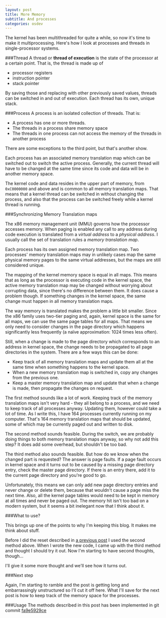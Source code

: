 ```yaml
---
layout: post
title: More Memory
subtitle: And processes
categories: osdev
---
```


The kernel has been multithreaded for quite a while, so now it's time to
make it multiprocessing.  Here's how I look at processes and threads in
single-processor systems.

###Thread
A thread or __thread of execution__ is the state of the processor at a
certain point.  That is, the thread is made up of

- processor registers
- instruction pointer
- stack pointer

By saving those and replacing with other previously saved values,
threads can be switched in and out of execution.  Each thread has its
own, unique stack.

###Process
A process is an isolated collection of threads.  That is:

- A process has one or more threads.
- The threads in a process share memory space
- The threads in one process can not access the memory of the threads
in another process

There are some exceptions to the third point, but that's another show.

Each process has an associated memory translation map which can be
switched out to switch the active process. Generally, the current thread
will have to be changed at the same time since its code and data will be
in another memory space.

The kernel code and data resides in the upper part of memory, from
`0xC0000000` and above and is common to all memory translation maps.
That means that a kernel thread can be switched in without changing the
process, and also that the process can be switched freely while a kernel
thread is running.

###Synchronizing Memory Translation maps

The x86 memory management unit (MMU) governs how the processor accesses
memory. When paging is enabled any call to any address during code
execution is translated from a _virtual address_ to a _physical
address_. I usually call the set of translation rules a _memory
translation map_.

Each process has its own assigned memory translation map. Two processes'
memory translation maps may in unlikely cases map the same physical
memory pages to the same virtual addresses, but the maps are still
considered unique.

The mapping of the kernel memory space is equal in all maps. This means
that as long as the processor is executing code in the kernel space,
the active memory translation map may be changed without worrying about
corrupting data, since there's no difference between them. It does cause
a problem though. If something changes in the kernel space, the same
change must happen in all memory translation maps.

The way memory is translated makes the problem a little bit smaller.
Since the x86 family uses two-tier paging and, again, kernel space is
the same for all maps, we can use the same page tables for all maps.
That means we only need to consider changes in the page directory which
happens significantly less frequently (a naïve approximation: 1024 times
less often).

Still, when a change is made to the page directory which corresponds to
an address in kernel space, the change needs to be propagated to all
page directories in the system. There are a few ways this can be done:

- Keep track of all memory translation maps and update them all at the
same time when something happens to the kernel space.
- When a new memory translation map is switched in, copy any changes
from the previous one.
- Keep a master memory translation map and update that when a change is
made, then propagate the changes on request.

The first method sounds like a lot of work. Keeping track of the memory
translation maps isn't very hard - they all belong to a process, and we
need to keep track of all processes anyway. Updating them, however could
take a lot of time. As I write this, I have 164 processes currently
running on my computer. That's 164 memory translation maps that should
be updated, some of which may be currently paged out and written to
disk.

The second method sounds feasible. During the switch, we are probably
doing things to both memory translation maps anyway, so why not add this
step? It does add some overhead, but shouldn't be too bad.

The third method also sounds feasible. But how do we know when the
changed part is requested? The answer is page faults. If a page fault
occurs in kernel space and it turns out to be caused by a missing page
directory entry, check the master page directory. If there is an entry
there, add it to the current page directory and you're good to go.

Unfortunately, this means we can only add new page directory entries and
never change or delete them, because that wouldn't cause a page miss the
next time. Also, all the kernel page tables would need to be kept in
memory at all times and never be paged out. The memory hit isn't too bad
on a modern system, but it seems a bit inelegant now that I think about
it.

###What to use?

This brings up one of the points to why I'm keeping this blog. It makes
me think about stuff.

Before I did the reset described in [a previous
post](/blog/2013/02/A-Step-Back/) I used the second method above. When I
wrote the new code, I came up with the third method and thought I should
try it out. Now I'm starting to have second thoughts, though...

I'll give it some more thought and we'll see how it turns out.

###Next step

Again, I'm starting to ramble and the post is getting long and
embarrassingly unstructured so I'll cut it off here.
What I'll save for the next post is how to keep track of the memory
space for the processes.

###Usage
The methods described in this post has been implemented in git commit
[fa9e5929ce](https://github.com/thomasloven/os5/tree/fa9e5929ce6adaf62e6a85df284690b31163a4f9)
